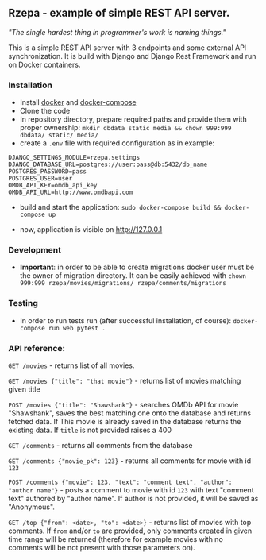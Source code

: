 ## Rzepa - example of simple REST API server.


_"The single hardest thing in programmer's work is naming things."_


This is a simple REST API server with 3 endpoints and some external API synchronization. It is build with Django and Django Rest Framework and run on Docker containers.


### Installation

* Install [docker](https://docs.docker.com/install/linux/docker-ce/ubuntu/) and [docker-compose](https://docs.docker.com/compose/install/)
* Clone the code
* In repository directory, prepare required paths and provide them with proper ownership:
    `mkdir dbdata static media && chown 999:999 dbdata/ static/ media/`
* create a `.env` file with required configuration as in example:

```DJANGO_SECRET_KEY=key
DJANGO_SETTINGS_MODULE=rzepa.settings
DJANGO_DATABASE_URL=postgres://user:pass@db:5432/db_name
POSTGRES_PASSWORD=pass
POSTGRES_USER=user
OMDB_API_KEY=omdb_api_key
OMDB_API_URL=http://www.omdbapi.com
```

* build and start the application:
    `sudo docker-compose build && docker-compose up`

* now, application is visible on http://127.0.0.1


### Development

* __Important__: in order to be able to create migrations docker user must be the owner of migration directory. It can be easily achieved with `chown 999:999 rzepa/movies/migrations/ rzepa/comments/migrations`


### Testing

* In order to run tests run (after successful installation, of course):
    `docker-compose run web pytest .`


### API reference:

`GET /movies` - returns list of all movies.

`GET /movies {"title": "that movie"}` - returns list of movies matching given title

`POST /movies {"title": "Shawshank"}` - searches OMDb API for movie "Shawshank", saves the best matching one onto the database and returns fetched data. If This movie is already saved in the database returns the existing data. If `title` is not provided raises a 400

`GET /comments` - returns all comments from the database

`GET /comments {"movie_pk": 123}` - returns all comments for movie with id `123`

`POST /comments {"movie": 123, "text": "comment text", "author": "author name"}` - posts a comment to movie with id `123` with text "comment text" authored by "author name". If author is not provided, it will be saved as "Anonymous".

`GET /top {"from": <date>, "to": <date>}` - returns list of movies with top comments. If `from` and/or `to` are provided, only comments created in given time range will be returned (therefore for example movies with no comments will be not present with those parameters on).
